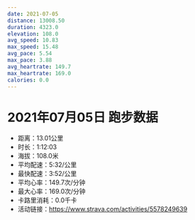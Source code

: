 ```yaml
---
date: 2021-07-05
distance: 13008.50
duration: 4323.0
elevation: 108.0
avg_speed: 10.83
max_speed: 15.48
avg_pace: 5.54
max_pace: 3.88
avg_heartrate: 149.7
max_heartrate: 169.0
calories: 0.0
---
```


# 2021年07月05日 跑步数据

- 距离：13.01公里
- 时长：1:12:03
- 海拔：108.0米
- 平均配速：5:32/公里
- 最快配速：3:52/公里
- 平均心率：149.7次/分钟
- 最大心率：169.0次/分钟
- 卡路里消耗：0.0千卡
- 活动链接：https://www.strava.com/activities/5578249639
